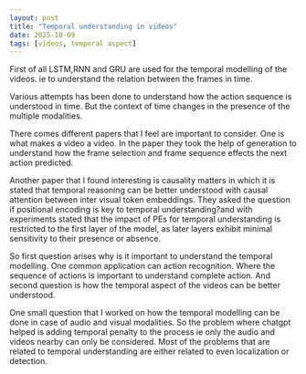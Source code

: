 ```yaml
---
layout: post
title: "Temporal understanding in videos"
date: 2025-10-09
tags: [videos, temporal aspect]
--- 
```


First of all LSTM,RNN and GRU are used for the temporal modelling of the videos. ie to understand the relation between the frames in time. 

Various attempts has been done to understand how the action sequence is understood in time. But the context of time changes in the presence of the multiple modalities. 

There comes different papers that I feel are important to consider. One is what makes a video a video. In the paper they took the help of generation to understand how the frame selection and frame sequence effects the next action predicted. 

Another paper that I found interesting is causality matters in which it is stated that temporal reasoning can be better understood with causal attention between inter visual token embeddings. They asked the question if positional encoding is key to temporal understanding?and with experiments stated that the impact of PEs for temporal understanding is restricted to the first layer of the model, as later layers exhibit minimal sensitivity to their presence or absence.  

So first question arises why is it important to understand the temporal modelling. One common application can action recognition. Where the sequence of actions is important to understand complete action. And second question is how the temporal aspect of the videos can be better understood. 

One small question that I worked on how the temporal modelling can be done in case of audio and visual modalities. So the problem where chatgpt helped is adding temporal penalty to the process ie only the audio and videos nearby can only be considered. Most of the problems that are related to temporal understanding are either related to even localization or detection.
